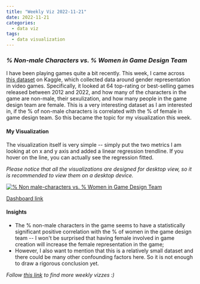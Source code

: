 ```yaml
---
title: "Weekly Viz 2022-11-21"
date: 2022-11-21
categories:
  - data viz
tags:
  - data visualization
---
```


### *% Non-male Characters vs. % Women in Game Design Team*

I have been playing games quite a bit recently. This week, I came across [this dataset](https://www.kaggle.com/datasets/br33sa/gender-representation-in-video-games) on Kaggle, which collected data around gender representation in video games. Specifically, it looked at 64 top-rating or best-selling games released between 2012 and 2022, and how many of the characters in the game are non-male, their sexulization, and how many people in the game design team are female. This is a very interesting dataset as I am interested in, if the % of non-male characters is correlated with the % of female in game design team. So this became the topic for my visualization this week.  

#### My Visualization

The visualization itself is very simple -- simply put the two metrics I am looking at on x and y axis and added a linear regression trendline. If you hover on the line, you can actually see the regression fitted.  

*Please notice that all the visualizations are designed for desktop view, so it is recommended to view them on a desktop device.*  

<div class='tableauPlaceholder' id='viz1669093060363' style='position: relative'>
  <noscript><a href='#'>
    <img alt='% Non male-characters vs. % Women in Game Design Team ' src='https:&#47;&#47;public.tableau.com&#47;static&#47;images&#47;20&#47;20221121Nonmale-charactersvs_WomeninGameDesignTeam&#47;Nonmale-charactersvs_WomeninGameDesignTeam&#47;1_rss.png' style='border: none' />
    </a></noscript>
  <object class='tableauViz'  style='display:none;'>
    <param name='host_url' value='https%3A%2F%2Fpublic.tableau.com%2F' />
    <param name='embed_code_version' value='3' />
    <param name='site_root' value='' />
    <param name='name' value='20221121Nonmale-charactersvs_WomeninGameDesignTeam&#47;Nonmale-charactersvs_WomeninGameDesignTeam' />
    <param name='tabs' value='no' />
    <param name='toolbar' value='yes' />
    <param name='static_image' value='https:&#47;&#47;public.tableau.com&#47;static&#47;images&#47;20&#47;20221121Nonmale-charactersvs_WomeninGameDesignTeam&#47;Nonmale-charactersvs_WomeninGameDesignTeam&#47;1.png' />
    <param name='animate_transition' value='yes' />
    <param name='display_static_image' value='yes' />
    <param name='display_spinner' value='yes' />
    <param name='display_overlay' value='yes' />
    <param name='display_count' value='yes' />
    <param name='language' value='en-US' />
    <param name='filter' value='publish=yes' />
  </object></div>         
  <script type='text/javascript'>               
  var divElement = document.getElementById('viz1669093060363');     
  var vizElement = divElement.getElementsByTagName('object')[0];         
  if ( divElement.offsetWidth > 800 ) { vizElement.style.width='800px';vizElement.style.height='727px';} else if ( divElement.offsetWidth > 500 ) { vizElement.style.width='800px';vizElement.style.height='727px';} else { vizElement.style.width='100%';vizElement.style.height='727px';}      
  var scriptElement = document.createElement('script');                  
  scriptElement.src = 'https://public.tableau.com/javascripts/api/viz_v1.js';          
  vizElement.parentNode.insertBefore(scriptElement, vizElement);              
</script>  

[Dashboard link](https://public.tableau.com/views/20221121Nonmale-charactersvs_WomeninGameDesignTeam/Nonmale-charactersvs_WomeninGameDesignTeam?:language=en-US&publish=yes&:display_count=n&:origin=viz_share_link)
  
#### Insights
* The % non-male characters in the game seems to have a statistically significant positive correlation with the % of women in the game design team -- I won't be surprised that having female involved in game creation will increase the female representation in the game;  
* However, I also want to mention that this is a relatively small dataset and there could be many other confounding factors here. So it is not enough to draw a rigorous conclusion yet.  
  
*Follow [this link](https://yudong-94.github.io/personal-website/project/WeeklyViz2022/) to find more weekly vizzes :)*

